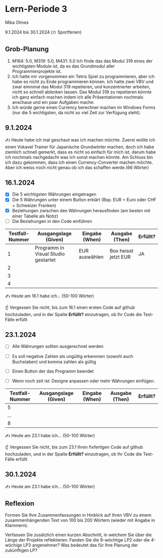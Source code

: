 # Lern-Periode 3

Mika Olmes

9.1.2024 bis 30.1.2024 (☃️ Sportferien)

## Grob-Planung

1. M164: 5.0, M319: 5.0, M431: 5.0 Ich finde das das Modul 319 eines der wichtigsten Module ist, da es das Grundmodul aller Programmierprojekte ist.
2. Ich hatte mir vorgenommen ein Tetris Spiel zu programmieren, aber ich habe es nicht zu Ende programmieren können. Ich hatte zwei VBV und zwar eimnmal das Modul 319 repetieren, und konzentrierter arbeiten, nicht so schnell ablenken lassen. Das Modul 319 zu repetieren könnte ich ganz einfach machen indem ich alle Präsentationen nochmals anschaue und ein paar Aufgaben mache.
3. Ich würde gerne einen Currency berechner machen im Windows Forms (nur die 5 wichtigsten, da nicht so viel Zeit zur Verfügung steht).

## 9.1.2024

✍️ Heute habe ich mal geschaut was ich machen möchte. Zuerst wollte ich einen Vokavel Trainer für Japanische Grundwörter machen, doch ich habe ziemlich schnell gemerkt, dass es nicht so einfach für mich ist, darum habe ich nochmals nachgedacht was ich sonst machen könnte. Am Schluss bin ich dazu gekommen, dass ich einen Currency-Converter machen möchte. Aber ich weiss noch nicht genau ob ich das schaffen werde.(66 Wörter)

## 16.1.2024

- [X] Die 5 wichtigsten Währungen eingetragen
- [X] Die 5 Währungen unter einem Button erklärt (Bsp. EUR = Euro oder CHF = Schweizer Franken)
- [X] Beziehungen zwischen den Währungen herausfinden (am besten mit einer Tabelle als Notiz)
- [ ] Die Beziehungen in den Code einführen

| Testfall-Nummer | Ausgangslage (Given) | Eingabe (When) | Ausgabe (Then) | Erfüllt? |
| --- | --- | --- | --- | --- |
| 1   |Programm in Visual Studio gestartet|EUR auswählen|Box heisst jetzt EUR|  JA   |
| 2   |     |     |     |     |
| 3   |     |     |     |     |
| 4   |     |     |     |     |

✍️ Heute am 16.1 habe ich... (50-100 Wörter)

☝️ Vergessen Sie nicht, bis zum 16.1 einen ersten Code auf github hochzuladen, und in der Spalte **Erfüllt?** einzutragen, ob Ihr Code die Test-Fälle erfüllt

## 23.1.2024

- [ ] Alle Währungen sollten ausgerechnet werden
- [ ] Es soll negative Zahlen als ungültig erkennnen (sowohl auch Buchstaben) und komma zahlen als gültig
- [ ] Einen Button der das Programm beendet
- [ ] Wenn noch zeit ist: Designe anpassen oder mehr Währungen einfügen.
  

| Testfall-Nummer | Ausgangslage (Given) | Eingabe (When) | Ausgabe (Then) | Erfüllt? |
| --- | --- | --- | --- | --- |
| 5   |     |     |     |     |
| ... |     |     |     |     |
| 8   |     |     |     |     |

✍️ Heute am 23.1 habe ich... (50-100 Wörter)

☝️ Vergessen Sie nicht, bis zum 23.1 Ihren fixfertigen Code auf github hochzuladen, und in der Spalte **Erfüllt?** einzutragen, ob Ihr Code die Test-Fälle erfüllt

## 30.1.2024

✍️ Heute am 23.1 habe ich... (50-100 Wörter)

## Reflexion

Formen Sie Ihre Zusammenfassungen in Hinblick auf Ihren VBV zu einem zusammenhängenden Text von 100 bis 200 Wörtern (wieder mit Angabe in Klammern).

Verfassen Sie zusätzlich einen kurzen Abschnitt, in welchem Sie über die Länge der Projekte reflektieren: Fanden Sie die 9-wöchtige LP2 oder die 4-wöchige LP3 angenehmer? Was bedeutet das für Ihre Planung der zukünftigen LP?
